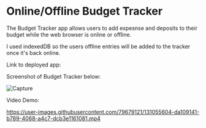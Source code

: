 # Online/Offline Budget Tracker

The Budget Tracker app allows users to add expesnse and deposits to their budget while the web browser is online or offline. 

I used indexedDB so the users offline entries will be added to the tracker once it's back online. 

Link to deployed app: 

Screenshot of Budget Tracker below:

![Capture](https://user-images.githubusercontent.com/79679121/131044970-f4aa04ac-8fd6-4fd5-86c1-2fbed7f00614.JPG)

Video Demo: 

https://user-images.githubusercontent.com/79679121/131055604-da109141-b789-4068-a4c7-dcb3e1161081.mp4

